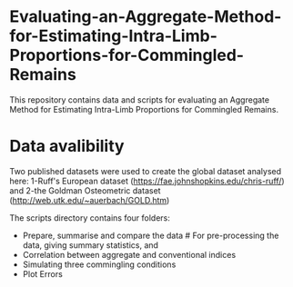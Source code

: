 # Evaluating-an-Aggregate-Method-for-Estimating-Intra-Limb-Proportions-for-Commingled-Remains

This repository contains data and scripts for evaluating an Aggregate Method for Estimating Intra-Limb Proportions for Commingled Remains.

# **Data avalibility**
Two published datasets were used to create the global dataset analysed here: 
1-Ruff's European dataset (https://fae.johnshopkins.edu/chris-ruff/) and 
2-the Goldman Osteometric dataset (http://web.utk.edu/~auerbach/GOLD.htm)



The scripts directory contains four folders:
 - Prepare, summarise and compare the data  # For pre-processing the data, giving summary statistics, and 
 - Correlation between aggregate and conventional indices
 - Simulating three commingling conditions
 - Plot Errors

